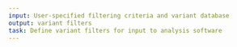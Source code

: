 ```yaml
---
input: User-specified filtering criteria and variant database
output: variant filters
task: Define variant filters for input to analysis software
---
```

